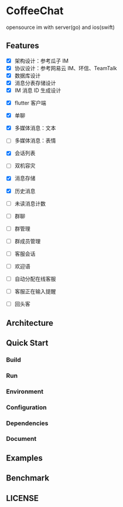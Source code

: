 # CoffeeChat

opensource im with server(go) and ios(swift)

## Features

- [x] 架构设计：参考瓜子 IM
- [x] 协议设计：参考网易云 IM、环信、TeamTalk
- [x] 数据库设计
- [x] 消息分表存储设计
- [x] IM 消息 ID 生成设计

* [x] flutter 客户端
* [x] 单聊
* [x] 多媒体消息：文本
* [ ] 多媒体消息：表情
* [x] 会话列表
* [ ] 双机容灾
* [x] 消息存储
* [x] 历史消息
* [ ] 未读消息计数

* [ ] 群聊
* [ ] 群管理
* [ ] 群成员管理

* [ ] 客服会话
* [ ] 欢迎语
* [ ] 自动分配在线客服
* [ ] 客服正在输入提醒
* [ ] 回头客

## Architecture

## Quick Start

### Build

### Run

### Environment

### Configuration

### Dependencies

### Document

## Examples

## Benchmark

## LICENSE
